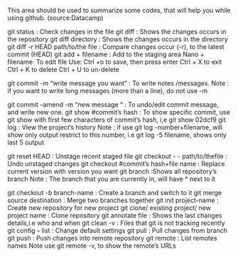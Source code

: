 This area should be used to summarize some codes, that will help you while using github. (source:Datacamp)

git status : Check changes in the file
git diff : Shows the changes occurs in the repository
git diff directory : Shows the changes occurs in the directory
git diff -r HEAD path/to/the file : Compare changes occur (-r), to the latest commit (HEAD)
git add + filename : Add to the staging area
Nano + filename: To edit file 
Use:
 Ctrl +o to save, then press enter
 Ctrl + X to exit
 Ctrl + K to delete
 Ctrl + U to un-delete

git commit -m “write message you want”  : To write notes /messages.
Note : if you want to write long messages (more than a line), do not use -m

git commit –amend -m “new message “ : To undo/edit  commit message, and write new one.
git show  #commit’s hash : To show specific commit, use git show with first few characters of commit’s hash, i,e git show 02dcf9
git log : View the project’s history
Note : if use git log -number+filename, will show only output restrict to this number, i.e git log -5 filename, shows only last 5 output

git reset HEAD : Unstage recent staged file
git checkout - - path/to/thefile : Undo unstaged changes
git checkout #commit’s hash+file name : Replace current version with version you want
git branch :Shows all repository’s branch
Note : The branch that you are currently in, will have * next to it

git checkout -b branch-name : Create a branch and switch to it
git merge source destination : Merge two branches together
git init project-name : Create new repository for new project
git clone/ existing project/ new project name : Clone repository
git annotate file : Shows the last changes details,i.e who and when
git clean -v : Files that git is not tracking recently
git config – list : Change default settings
git pull : Pull changes from branch
git push : Push changes into remote repository
git remote : List remotes names
Note use git remote -v, to show the remote’s URLs




